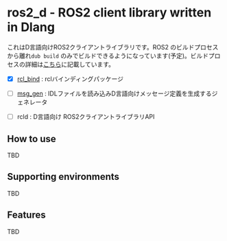# ros2_d - ROS2 client library written in Dlang

これはD言語向けROS2クライアントライブラリです。ROS2 のビルドプロセスから離れ`dub build` のみでビルドできるようになっています(予定)。ビルドプロセスの詳細は[こちら](build_process.md)に記載しています。

- [x] [rcl_bind](../rcl_bind) : rclバインディングパッケージ
- [ ] [msg_gen](../msg_gen) : IDLファイルを読み込みD言語向けメッセージ定義を生成するジェネレータ
- [ ] rcld : D言語向け ROS2クライアントライブラリAPI


## How to use

TBD

## Supporting environments

TBD

## Features

TBD
